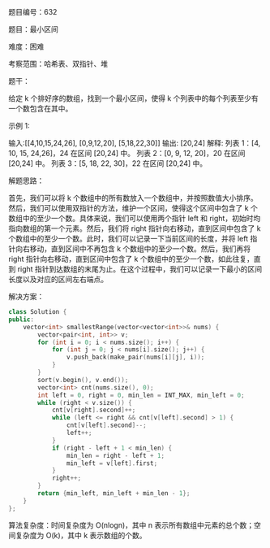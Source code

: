 题目编号：632

题目：最小区间

难度：困难

考察范围：哈希表、双指针、堆

题干：

给定 k 个排好序的数组，找到一个最小区间，使得 k 个列表中的每个列表至少有一个数包含在其中。

示例 1:

输入:[[4,10,15,24,26], [0,9,12,20], [5,18,22,30]]
输出: [20,24]
解释: 
列表 1：[4, 10, 15, 24,26]，24 在区间 [20,24] 中。
列表 2：[0, 9, 12, 20]，20 在区间 [20,24] 中。
列表 3：[5, 18, 22, 30]，22 在区间 [20,24] 中。

解题思路：

首先，我们可以将 k 个数组中的所有数放入一个数组中，并按照数值大小排序。然后，我们可以使用双指针的方法，维护一个区间，使得这个区间中包含了 k 个数组中的至少一个数。具体来说，我们可以使用两个指针 left 和 right，初始时均指向数组的第一个元素。然后，我们将 right 指针向右移动，直到区间中包含了 k 个数组中的至少一个数。此时，我们可以记录一下当前区间的长度，并将 left 指针向右移动，直到区间中不再包含 k 个数组中的至少一个数。然后，我们再将 right 指针向右移动，直到区间中包含了 k 个数组中的至少一个数，如此往复，直到 right 指针到达数组的末尾为止。在这个过程中，我们可以记录一下最小的区间长度以及对应的区间左右端点。

解决方案：

```cpp
class Solution {
public:
    vector<int> smallestRange(vector<vector<int>>& nums) {
        vector<pair<int, int>> v;
        for (int i = 0; i < nums.size(); i++) {
            for (int j = 0; j < nums[i].size(); j++) {
                v.push_back(make_pair(nums[i][j], i));
            }
        }
        sort(v.begin(), v.end());
        vector<int> cnt(nums.size(), 0);
        int left = 0, right = 0, min_len = INT_MAX, min_left = 0;
        while (right < v.size()) {
            cnt[v[right].second]++;
            while (left <= right && cnt[v[left].second] > 1) {
                cnt[v[left].second]--;
                left++;
            }
            if (right - left + 1 < min_len) {
                min_len = right - left + 1;
                min_left = v[left].first;
            }
            right++;
        }
        return {min_left, min_left + min_len - 1};
    }
};
```

算法复杂度：时间复杂度为 O(nlogn)，其中 n 表示所有数组中元素的总个数；空间复杂度为 O(k)，其中 k 表示数组的个数。